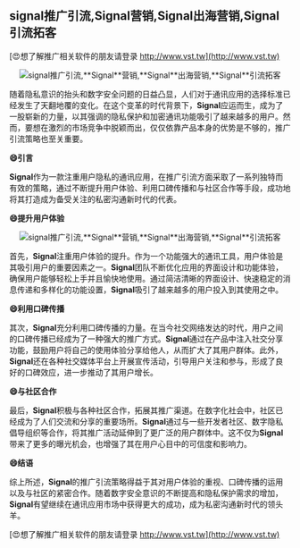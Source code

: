 ## **signal推广引流,**Signal**营销,**Signal**出海营销,**Signal**引流拓客**

[😍想了解推广相关软件的朋友请登录 http://www.vst.tw](http://www.vst.tw)

 <center><img src="https://vst.tw/MP4/tuiguang/png/4.png" alt="signal推广引流,**Signal**营销,**Signal**出海营销,**Signal**引流拓客"></center>

随着隐私意识的抬头和数字安全问题的日益凸显，人们对于通讯应用的选择标准已经发生了天翻地覆的变化。在这个变革的时代背景下，**Signal**应运而生，成为了一股崭新的力量，以其强调的隐私保护和加密通讯功能吸引了越来越多的用户。然而，要想在激烈的市场竞争中脱颖而出，仅仅依靠产品本身的优势是不够的，推广引流策略也至关重要。

**😄引言**

**Signal**作为一款注重用户隐私的通讯应用，在推广引流方面采取了一系列独特而有效的策略，通过不断提升用户体验、利用口碑传播和与社区合作等手段，成功地将其打造成为备受关注的私密沟通新时代的代表。

**😄提升用户体验**

 <center><img src="https://vst.tw/MP4/tuiguang/png/2.png" alt="signal推广引流,**Signal**营销,**Signal**出海营销,**Signal**引流拓客"></center>

首先，**Signal**注重用户体验的提升。作为一个功能强大的通讯工具，用户体验是其吸引用户的重要因素之一。**Signal**团队不断优化应用的界面设计和功能体验，确保用户能够轻松上手并且愉快地使用。通过简洁清晰的界面设计、快速稳定的消息传递和多样化的功能设置，**Signal**吸引了越来越多的用户投入到其使用之中。

**😄利用口碑传播**

其次，**Signal**充分利用口碑传播的力量。在当今社交网络发达的时代，用户之间的口碑传播已经成为了一种强大的推广方式。**Signal**通过在产品中注入社交分享功能，鼓励用户将自己的使用体验分享给他人，从而扩大了其用户群体。此外，**Signal**还在各种社交媒体平台上开展宣传活动，引导用户关注和参与，形成了良好的口碑效应，进一步推动了其用户增长。

**😄与社区合作**

最后，**Signal**积极与各种社区合作，拓展其推广渠道。在数字化社会中，社区已经成为了人们交流和分享的重要场所。**Signal**通过与一些开发者社区、数字隐私倡导组织等合作，将其推广活动延伸到了更广泛的用户群体中。这不仅为**Signal**带来了更多的曝光机会，也增强了其在用户心目中的可信度和影响力。

**😄结语**

综上所述，**Signal**的推广引流策略得益于其对用户体验的重视、口碑传播的运用以及与社区的紧密合作。随着数字安全意识的不断提高和隐私保护需求的增加，**Signal**有望继续在通讯应用市场中获得更大的成功，成为私密沟通新时代的领头羊。

[😍想了解推广相关软件的朋友请登录 http://www.vst.tw](http://www.vst.tw)



